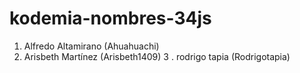 # kodemia-nombres-34js

1. Alfredo Altamirano (Ahuahuachi)
2. Arisbeth Martínez (Arisbeth1409)
3 . rodrigo tapia (Rodrigotapia)